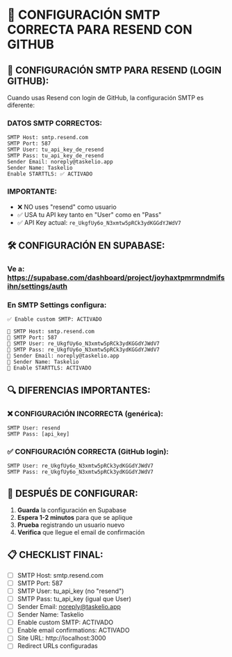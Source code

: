 # 🔧 CONFIGURACIÓN SMTP CORRECTA PARA RESEND CON GITHUB

## 📧 CONFIGURACIÓN SMTP PARA RESEND (LOGIN GITHUB):

Cuando usas Resend con login de GitHub, la configuración SMTP es diferente:

### **DATOS SMTP CORRECTOS:**
```
SMTP Host: smtp.resend.com
SMTP Port: 587
SMTP User: tu_api_key_de_resend
SMTP Pass: tu_api_key_de_resend
Sender Email: noreply@taskelio.app
Sender Name: Taskelio
Enable STARTTLS: ✅ ACTIVADO
```

### **IMPORTANTE:**
- ❌ NO uses "resend" como usuario
- ✅ USA tu API key tanto en "User" como en "Pass"
- ✅ API Key actual: `re_UkgfUy6o_N3xmtw5pRCk3ydKGGdYJWdV7`

## 🛠️ CONFIGURACIÓN EN SUPABASE:

### **Ve a:** https://supabase.com/dashboard/project/joyhaxtpmrmndmifsihn/settings/auth

### **En SMTP Settings configura:**
```
✅ Enable custom SMTP: ACTIVADO

📧 SMTP Host: smtp.resend.com
📧 SMTP Port: 587
📧 SMTP User: re_UkgfUy6o_N3xmtw5pRCk3ydKGGdYJWdV7
📧 SMTP Pass: re_UkgfUy6o_N3xmtw5pRCk3ydKGGdYJWdV7
📧 Sender Email: noreply@taskelio.app
📧 Sender Name: Taskelio
🔐 Enable STARTTLS: ACTIVADO
```

## 🔍 DIFERENCIAS IMPORTANTES:

### **❌ CONFIGURACIÓN INCORRECTA (genérica):**
```
SMTP User: resend
SMTP Pass: [api_key]
```

### **✅ CONFIGURACIÓN CORRECTA (GitHub login):**
```
SMTP User: re_UkgfUy6o_N3xmtw5pRCk3ydKGGdYJWdV7
SMTP Pass: re_UkgfUy6o_N3xmtw5pRCk3ydKGGdYJWdV7
```

## 🧪 DESPUÉS DE CONFIGURAR:

1. **Guarda** la configuración en Supabase
2. **Espera 1-2 minutos** para que se aplique
3. **Prueba** registrando un usuario nuevo
4. **Verifica** que llegue el email de confirmación

## 📋 CHECKLIST FINAL:
- ☐ SMTP Host: smtp.resend.com
- ☐ SMTP Port: 587
- ☐ SMTP User: tu_api_key (no "resend")
- ☐ SMTP Pass: tu_api_key (igual que User)
- ☐ Sender Email: noreply@taskelio.app
- ☐ Sender Name: Taskelio
- ☐ Enable custom SMTP: ACTIVADO
- ☐ Enable email confirmations: ACTIVADO
- ☐ Site URL: http://localhost:3000
- ☐ Redirect URLs configuradas